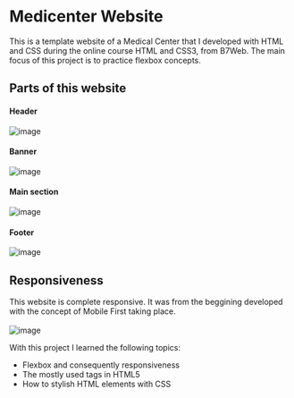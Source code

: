 # Medicenter Website
This is a template website of a Medical Center that I developed with HTML and CSS during the online course HTML and CSS3, from B7Web. The main focus of this project is to practice flexbox concepts.

## Parts of this website

#### Header
![image](https://user-images.githubusercontent.com/53352207/164560815-ae506380-3aa1-4607-8140-d83d0a4ba517.png)

#### Banner
![image](https://user-images.githubusercontent.com/53352207/164560935-9f626a50-fe03-445e-a6c7-58fbec0063c5.png)

#### Main section
![image](https://user-images.githubusercontent.com/53352207/164561054-359f5d96-43e7-46b8-95c8-9c11b064ccf1.png)

#### Footer
![image](https://user-images.githubusercontent.com/53352207/164561113-c4f3a75a-dee3-4ea4-9626-986f97344218.png)

## Responsiveness

This website is complete responsive. It was from the beggining developed with the concept of Mobile First taking place.
<br>
<br>
![image](https://user-images.githubusercontent.com/53352207/164561999-05f1b872-f237-4fbb-957c-7b3e2862ac46.png)


With this project I learned the following topics: <br>
<ul>
  <li>Flexbox and consequently responsiveness</li>
  <li>The mostly used tags in HTML5</li>
  <li>How to stylish HTML elements with CSS</li>
</ul>
